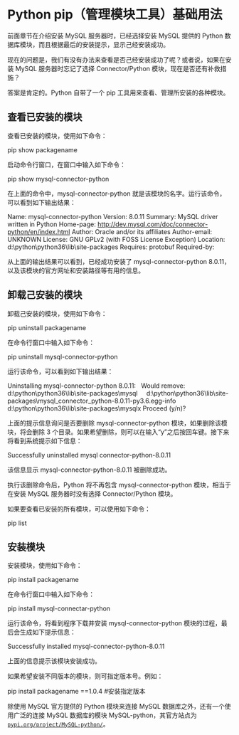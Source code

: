 # Python pip（管理模块工具）基础用法

前面章节在介绍安装 MySQL 服务器时，已经选择安装 MySQL 提供的 Python 数据库模块，而且根据最后的安装提示，显示己经安装成功。

现在的问题是，我们有没有办法来查看是否己经安装成功了呢？或者说，如果在安装 MySQL 服务器时忘记了选择 Connector/Python 模块，现在是否还有补救措施？

答案是肯定的。Python 自带了一个 pip 工具用来查看、管理所安装的各种模块。

## 查看已安装的模块

查看已安装的模块，使用如下命令：

pip show packagename

启动命令行窗口，在窗口中输入如下命令：

pip show mysql-connector-python

在上面的命令中，mysql-connector-python 就是该模块的名字。运行该命令，可以看到如下输出结果：

Name: mysql-connector-python
Version: 8.0.11
Summary: MySQL driver written in Python
Home-page: http://dev.mysql.com/doc/connector-python/en/index.html
Author: Oracle and/or its affiliates
Author-email: UNKNOWN
License: GNU GPLv2 (with FOSS License Exception)
Location: d:\python\python36\lib\site-packages
Requires: protobuf
Required-by:

从上面的输出结果可以看到，已经成功安装了 mysql-connector-python 8.0.11，以及该模块的官方网址和安装路径等有用的信息。

## 卸载己安装的模块

卸载己安装的模块，使用如下命令：

pip uninstall packagename

在命令行窗口中输入如下命令：

pip uninstall mysql-connector-python

运行该命令，可以看到如下输出结果：

Uninstalling mysql-connector-python 8.0.11:
  Would remove:
    d:\python\python36\lib\site-packages\mysql
    d:\python\python36\lib\site-packages\mysql_connector_python-8.0.11-py3.6.egg-info
    d:\python\python36\lib\site-packages\mysqlx
Proceed (y/n)?

上面的提示信息询问是否要删除 mysql-connector-python 模块，如果删除该模块，将会删除 3 个目录。如果希望删除，则可以在输入“y”之后按回车键。接下来将看到系统提示如下信息：

Successfully uninstalled mysql connector-python-8.0.11

该信息显示 mysql-connector-python-8.0.11 被删除成功。

执行该删除命令后，Python 将不再包含 mysql-connector-python 模块，相当于在安装 MySQL 服务器时没有选择 Connector/Python 模块。

如果要查看已安装的所有模块，可以使用如下命令：

pip list

## 安装模块

安装模块，使用如下命令：

pip install packagename

在命令行窗口中输入如下命令：

pip install mysql-connectar-python

运行该命令，将看到程序下载并安装 mysql-connector-python 模块的过程，最后会生成如下提示信息：

Successfully installed mysql-connector-python-8.0.11

上面的信息提示该模块安装成功。

如果希望安装不同版本的模块，则可指定版本号。例如：

pip install packagename ==1.0.4 #安装指定版本

除使用 MySQL 官方提供的 Python 模块来连接 MySQL 数据库之外，还有一个使用广泛的连接 MySQL 数据库的模块 MySQL-python，其官方站点为 [`pypi.org/project/MySQL-python/`](https://pypi.org/project/MySQL-python/)。